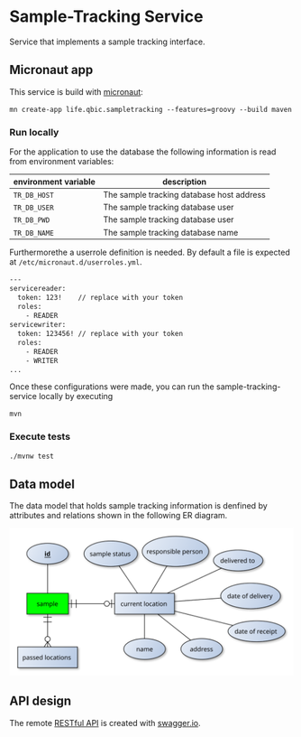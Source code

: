 # Sample-Tracking Service
Service that implements a sample tracking interface.

## Micronaut app
This service is build with [micronaut](https://micronaut.io):

```
mn create-app life.qbic.sampletracking --features=groovy --build maven
```

### Run locally

For the application to use the database the following information is read from environment variables:

| environment variable | description |
|---|---|
`TR_DB_HOST` | The sample tracking database host address
`TR_DB_USER` | The sample tracking database user
`TR_DB_PWD` | The sample tracking database user
`TR_DB_NAME` | The sample tracking database name

Furthermorethe a userrole definition is needed. By default a file is expected at `/etc/micronaut.d/userroles.yml`.
```
---
servicereader:
  token: 123!    // replace with your token
  roles:
    - READER
servicewriter:
  token: 123456! // replace with your token
  roles:
    - READER
    - WRITER
...
```
Once these configurations were made, you can run the sample-tracking-service locally by executing 
```
mvn 
```

### Execute tests

```
./mvnw test 
```

## Data model
The data model that holds sample tracking information is denfined by attributes and relations shown in the following ER diagram.

![er-diagram](models/sample-tracking-er.svg)

## API design
The remote [RESTful API](https://app.swaggerhub.com/apis-docs/qbic/sample-tracking) is created with [swagger.io](https://swagger.io/).





